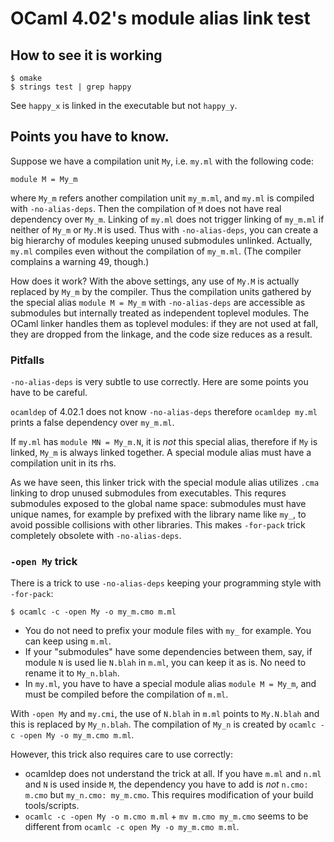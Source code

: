 # OCaml 4.02's module alias link test

## How to see it is working

```shell
$ omake
$ strings test | grep happy
```

See `happy_x` is linked in the executable but not `happy_y`.

## Points you have to know.

Suppose we have a compilation unit `My`, i.e. `my.ml` with the following code:

```
module M = My_m
```

where `My_m` refers another compilation unit `my_m.ml`, and `my.ml` is compiled with `-no-alias-deps`.  Then the compilation of `M` does not have real dependency over `My_m`.  Linking of `my.ml` does not trigger linking of `my_m.ml` if neither of `My_m` or `My.M` is used.  Thus with `-no-alias-deps`, you can create a big hierarchy of modules keeping unused submodules unlinked.  Actually, `my.ml` compiles even without the compilation of `my_m.ml`. (The compiler complains a warning 49, though.)

How does it work?  With the above settings, any use of `My.M` is actually replaced by `My_m` by the compiler.  Thus the compilation units gathered by the special alias `module M = My_m` with `-no-alias-deps` are accessible as submodules but internally treated as independent toplevel modules.  The OCaml linker handles them as toplevel modules: if they are not used at fall, they are dropped from the linkage, and the code size reduces as a result. 

### Pitfalls

`-no-alias-deps` is very subtle to use correctly. Here are some points you have to be careful.

`ocamldep` of 4.02.1 does not know `-no-alias-deps` therefore `ocamldep my.ml` prints a false dependency over `my_m.ml`.

If `my.ml` has `module MN = My_m.N`, it is *not* this special alias, therefore if `My` is linked, `My_m` is always linked together.  A special module alias must have a compilation unit in its rhs.

As we have seen, this linker trick with the special module alias utilizes `.cma` linking to drop unused submodules from executables.  This requres submodules exposed to the global name space: submodules must have unique names, for example by prefixed with the library name like `my_`, to avoid possible collisions with other libraries.  This makes `-for-pack` trick completely obsolete with `-no-alias-deps`.

### `-open My` trick

There is a trick to use `-no-alias-deps` keeping your programming style with `-for-pack`:

```shell
$ ocamlc -c -open My -o my_m.cmo m.ml
```

* You do not need to prefix your module files with `my_` for example. You can keep using `m.ml`.
* If your "submodules" have some dependencies between them, say, if module `N` is used lie `N.blah` in `m.ml`, you can keep it as is. No need to rename it to `My_n.blah`.
* In `my.ml`, you have to have a special module alias `module M = My_m`, and must be compiled before the compilation of `m.ml`.

With `-open My` and `my.cmi`, the use of `N.blah` in `m.ml` points to `My.N.blah` and this is replaced by `My_n.blah`. The compilation of `My_n` is created by `ocamlc -c -open My -o my_m.cmo m.ml`.

However, this trick also requires care to use correctly:

* ocamldep does not understand the trick at all. If you have `m.ml` and `n.ml` and `N` is used inside `M`, the dependency you have to add is *not* `n.cmo: m.cmo` but `my_n.cmo: my_m.cmo`. This requires modification of your build tools/scripts.
* `ocamlc -c -open My -o m.cmo m.ml` + `mv m.cmo my_m.cmo` seems to be different from `ocamlc -c open My -o my_m.cmo m.ml`. 

